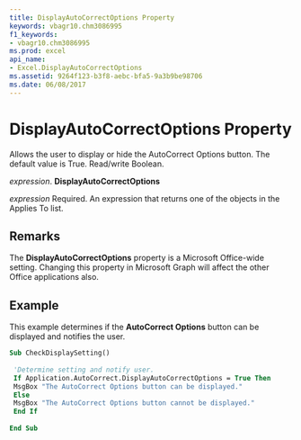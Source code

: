 ```yaml
---
title: DisplayAutoCorrectOptions Property
keywords: vbagr10.chm3086995
f1_keywords:
- vbagr10.chm3086995
ms.prod: excel
api_name:
- Excel.DisplayAutoCorrectOptions
ms.assetid: 9264f123-b3f8-aebc-bfa5-9a3b9be98706
ms.date: 06/08/2017
---
```



# DisplayAutoCorrectOptions Property

Allows the user to display or hide the AutoCorrect Options button. The default value is True. Read/write Boolean.

 _expression_. **DisplayAutoCorrectOptions**

 _expression_ Required. An expression that returns one of the objects in the Applies To list.


## Remarks

The **DisplayAutoCorrectOptions** property is a Microsoft Office-wide setting. Changing this property in Microsoft Graph will affect the other Office applications also.


## Example

This example determines if the **AutoCorrect Options** button can be displayed and notifies the user.


```vb
Sub CheckDisplaySetting() 
 
 'Determine setting and notify user. 
 If Application.AutoCorrect.DisplayAutoCorrectOptions = True Then 
 MsgBox "The AutoCorrect Options button can be displayed." 
 Else 
 MsgBox "The AutoCorrect Options button cannot be displayed." 
 End If 
 
End Sub
```


